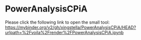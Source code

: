 # PowerAnalysisCPiA
Please click the following link to open the small tool:
https://mybinder.org/v2/gh/xingstella/PowerAnalysisCPiA/HEAD?urlpath=%2Fvoila%2Frender%2FPowerAnalysisCPiA.ipynb
